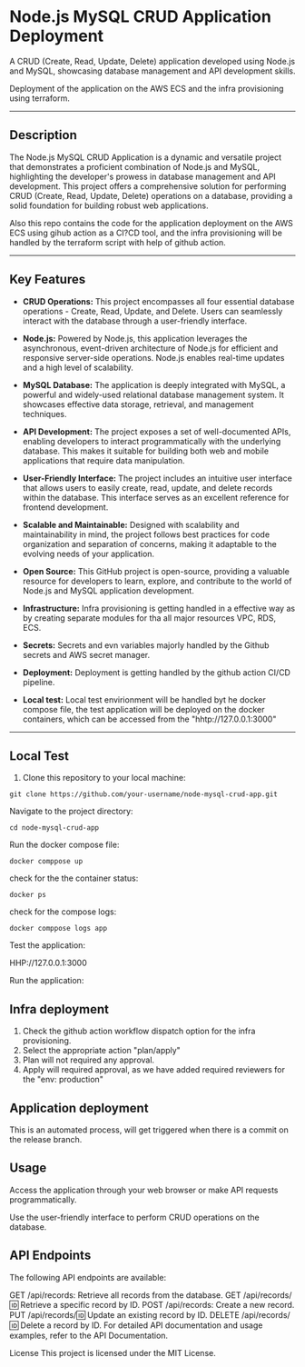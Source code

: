# Node.js MySQL CRUD Application Deployment

A CRUD (Create, Read, Update, Delete) application developed using Node.js and MySQL, showcasing database management and API development skills.

Deployment of the application on the AWS ECS and the infra provisioning using terraform.

---

## Description

The Node.js MySQL CRUD Application is a dynamic and versatile project that demonstrates a proficient combination of Node.js and MySQL, highlighting the developer's prowess in database management and API development. This project offers a comprehensive solution for performing CRUD (Create, Read, Update, Delete) operations on a database, providing a solid foundation for building robust web applications.

Also this repo contains the code for the application deployment on the AWS ECS using gihub action as a CI?CD tool, and the infra provisioning will be handled by the terraform script with help of github action.

---

## Key Features

- **CRUD Operations:** This project encompasses all four essential database operations - Create, Read, Update, and Delete. Users can seamlessly interact with the database through a user-friendly interface.

- **Node.js:** Powered by Node.js, this application leverages the asynchronous, event-driven architecture of Node.js for efficient and responsive server-side operations. Node.js enables real-time updates and a high level of scalability.

- **MySQL Database:** The application is deeply integrated with MySQL, a powerful and widely-used relational database management system. It showcases effective data storage, retrieval, and management techniques.

- **API Development:** The project exposes a set of well-documented APIs, enabling developers to interact programmatically with the underlying database. This makes it suitable for building both web and mobile applications that require data manipulation.

- **User-Friendly Interface:** The project includes an intuitive user interface that allows users to easily create, read, update, and delete records within the database. This interface serves as an excellent reference for frontend development.

- **Scalable and Maintainable:** Designed with scalability and maintainability in mind, the project follows best practices for code organization and separation of concerns, making it adaptable to the evolving needs of your application.

- **Open Source:** This GitHub project is open-source, providing a valuable resource for developers to learn, explore, and contribute to the world of Node.js and MySQL application development.

- **Infrastructure:**  Infra provisioning is getting handled in a effective way as by creating separate modules for tha all major resources VPC, RDS, ECS.

- **Secrets:** Secrets and evn variables majorly handled by the Github secrets and AWS secret manager.

- **Deployment:** Deployment is getting handled by the github action CI/CD pipeline.

- **Local test:** Local test envirionment will be handled byt he docker compose file, the test application will be deployed on the docker containers, which can be accessed from the "hhtp://127.0.0.1:3000"

---

## Local Test

1. Clone this repository to your local machine:
```shell
git clone https://github.com/your-username/node-mysql-crud-app.git
```

Navigate to the project directory:

```shell
cd node-mysql-crud-app
```
Run the docker compose file:

```shell
docker comppose up
```
check for the the container status:
```shell
docker ps
```
check for the compose logs:

```shell
docker comppose logs app
```

Test the application:

HHP://127.0.0.1:3000

Run the application:

## Infra deployment
1. Check the github action workflow dispatch option for the infra provisioning.
2. Select the appropriate action "plan/apply"
3. Plan will not required any approval.
4. Apply will required approval, as we have added required reviewers for the "env: production"

## Application deployment
This is an automated process, will get triggered when there is a commit on the release branch.

## Usage

Access the application through your web browser or make API requests programmatically.

Use the user-friendly interface to perform CRUD operations on the database.

## API Endpoints

The following API endpoints are available:

GET /api/records: Retrieve all records from the database.
GET /api/records/:id: Retrieve a specific record by ID.
POST /api/records: Create a new record.
PUT /api/records/:id: Update an existing record by ID.
DELETE /api/records/:id: Delete a record by ID.
For detailed API documentation and usage examples, refer to the API Documentation.

License
This project is licensed under the MIT License.
